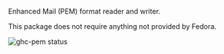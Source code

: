 Enhanced Mail (PEM) format reader and writer.

This package does not require anything not provided by Fedora.

![ghc-pem status](https://copr.fedorainfracloud.org/coprs/dshea/bdcs-haskell-deps/package/ghc-pem/status_image/last_build.png)
